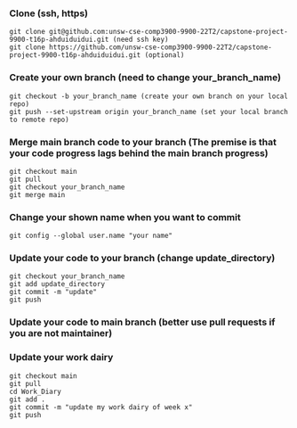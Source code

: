### Clone (ssh, https)
    git clone git@github.com:unsw-cse-comp3900-9900-22T2/capstone-project-9900-t16p-ahduiduidui.git (need ssh key)
    git clone https://github.com/unsw-cse-comp3900-9900-22T2/capstone-project-9900-t16p-ahduiduidui.git (optional)
### Create your own branch (need to change your_branch_name)
    git checkout -b your_branch_name (create your own branch on your local repo)
    git push --set-upstream origin your_branch_name (set your local branch to remote repo)
### Merge main branch code to your branch (The premise is that your code progress lags behind the main branch progress)
    git checkout main
    git pull
    git checkout your_branch_name
    git merge main
### Change your shown name when you want to commit
    git config --global user.name "your name"
### Update your code to your branch (change update_directory)
    git checkout your_branch_name
    git add update_directory
    git commit -m "update"
    git push
### Update your code to main branch (better use pull requests if you are not maintainer)

### Update your work dairy
    git checkout main
    git pull
    cd Work_Diary
    git add .
    git commit -m "update my work dairy of week x"
    git push
    
